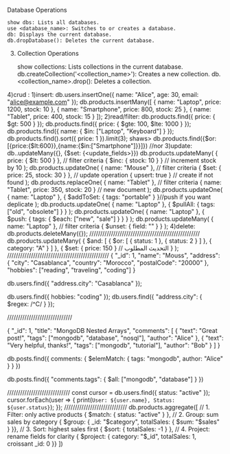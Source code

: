 Database Operations

    show dbs: Lists all databases.
    use <database_name>: Switches to or creates a database.
    db: Displays the current database.
    db.dropDatabase(): Deletes the current database.
3. Collection Operations

    show collections: Lists collections in the current database.
    db.createCollection('<collection_name>'): Creates a new collection.
    db.<collection_name>.drop(): Deletes a collection.

4)crud :
        1)insert:
            db.users.insertOne({
              name: "Alice",
              age: 30,
              email: "alice@example.com"
            });
            db.products.insertMany([
              { name: "Laptop", price: 1200, stock: 10 },
              { name: "Smartphone", price: 800, stock: 25 },
              { name: "Tablet", price: 400, stock: 15 }
            ]);
        2)read/filter:
            db.products.find({ price: { $gt: 500 } });
            db.products.find({ price: { $gte: 100, $lte: 1000 } });
            db.products.find({ name: { $in: ["Laptop", "Keyboard"] } });
            db.products.find().sort({ price: 1 }).limit(3);
            shaws>  db.products.find({$or:[{price:{$lt:600}},{name:{$in:["Smartphone"]}}]}) //nor 
        3)update:
            db.<collection>.updateMany({<filter>}, {$set: {<update_fields>}})
            db.products.updateMany(
              { price: { $lt: 500 } }, // filter criteria
              { $inc: { stock: 10 } } // increment stock by 10
            );
            db.products.updateOne(
          { name: "Mouse" }, // filter criteria
          { $set: { price: 25, stock: 30 } }, // update operation
          { upsert: true } // create if not found
            );
            db.products.replaceOne(
          { name: "Tablet" }, // filter criteria
          { name: "Tablet", price: 350, stock: 20 } // new document
        );
        db.products.updateOne(
          { name: "Laptop" },
          { $addToSet: { tags: "portable" } }//push if you want deplicate
        );
        db.products.updateOne(
          { name: "Laptop" },
          { $pullAll: { tags: ["old", "obsolete"] } }
        );
        db.products.updateOne(
      { name: "Laptop" },
      { $push: { tags: { $each: ["new", "sale"] } } }
        );
        db.products.updateMany(
      { name: "Laptop" }, // filter criteria
      { $unset: { field: "" } }
    );
    4)delete:
        db.products.deleteMany({});
    ///////////////////////////////////////////////////
    db.products.updateMany(
  {
    $and: [
      {
        $or: [
          { status: 1 },
          { status: 2 }
        ]
      },
      { category: "A" }
    ]
  },
  {
    $set: { price: 150 } // التحديث المطلوب
  }
);
///////////////////////////////////////////////
{
  "_id": 1,
  "name": "Mouss",
  "address": {
    "city": "Casablanca",
    "country": "Morocco",
    "postalCode": "20000"
  },
  "hobbies": ["reading", "traveling", "coding"]
}


db.users.find({
  "address.city": "Casablanca"
});

db.users.find({
  hobbies: "coding"
});
db.users.find({
  "address.city": { $regex: /^C/ }
});

//////////////////////////////


{
  "_id": 1,
  "title": "MongoDB Nested Arrays",
  "comments": [
    {
      "text": "Great post!",
      "tags": ["mongodb", "database", "nosql"],
      "author": "Alice"
    },
    {
      "text": "Very helpful, thanks!",
      "tags": ["mongodb", "tutorial"],
      "author": "Bob"
    }
  ]
}

db.posts.find({
  comments: {
    $elemMatch: {
      tags: "mongodb",
      author: "Alice"
    }
  }
})

db.posts.find({
  "comments.tags": {
    $all: ["mongodb", "database"]
  }
})

/////////////////////////////
    const cursor = db.users.find({ status: "active" });
    cursor.forEach(user => {
    print(`User: ${user.name}, Status: ${user.status}`);
    });
/////////////////////////////
db.products.aggregate([
  // 1. Filter: only active products
  { $match: { status: "active" } },
  // 2. Group: sum sales by category
  { $group: {
      _id: "$category",
      totalSales: { $sum: "$sales" }
  }},
  // 3. Sort: highest sales first
  { $sort: { totalSales: -1 } },
  // 4. Project: rename fields for clarity
  { $project: {
      category: "$_id",
      totalSales: 1, croissant
      _id: 0
  }}
])


